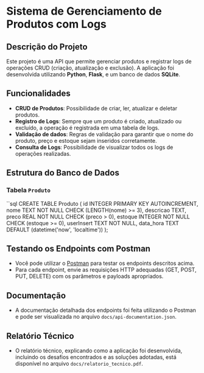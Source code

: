 # Sistema de Gerenciamento de Produtos com Logs

## Descrição do Projeto
Este projeto é uma API que permite gerenciar produtos e registrar logs de operações CRUD (criação, atualização e exclusão). A aplicação foi desenvolvida utilizando **Python**, **Flask**, e um banco de dados **SQLite**.

## Funcionalidades
- **CRUD de Produtos**: Possibilidade de criar, ler, atualizar e deletar produtos.
- **Registro de Logs**: Sempre que um produto é criado, atualizado ou excluído, a operação é registrada em uma tabela de logs.
- **Validação de dados**: Regras de validação para garantir que o nome do produto, preço e estoque sejam inseridos corretamente.
- **Consulta de Logs**: Possibilidade de visualizar todos os logs de operações realizadas.

## Estrutura do Banco de Dados

### Tabela `Produto`
``sql
CREATE TABLE Produto (
    id INTEGER PRIMARY KEY AUTOINCREMENT,
    nome TEXT NOT NULL CHECK (LENGTH(nome) >= 3),
    descricao TEXT,
    preco REAL NOT NULL CHECK (preco > 0),
    estoque INTEGER NOT NULL CHECK (estoque >= 0),
    userInsert TEXT NOT NULL,
    data_hora TEXT DEFAULT (datetime('now', 'localtime'))
);

## Testando os Endpoints com Postman
- Você pode utilizar o [Postman](https://www.postman.com/) para testar os endpoints descritos acima.
- Para cada endpoint, envie as requisições HTTP adequadas (GET, POST, PUT, DELETE) com os parâmetros e payloads apropriados.

## Documentação
- A documentação detalhada dos endpoints foi feita utilizando o Postman e pode ser visualizada no arquivo `docs/api-documentation.json`.

## Relatório Técnico
- O relatório técnico, explicando como a aplicação foi desenvolvida, incluindo os desafios encontrados e as soluções adotadas, está disponível no arquivo `docs/relatorio_tecnico.pdf`.
